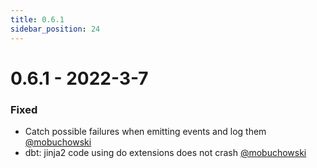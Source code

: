 ```yaml
---
title: 0.6.1
sidebar_position: 24
---
```


# 0.6.1 - 2022-3-7

### Fixed
* Catch possible failures when emitting events and log them [@mobuchowski](https://github.com/mobuchowski)
* dbt: jinja2 code using do extensions does not crash [@mobuchowski](https://github.com/mobuchowski)